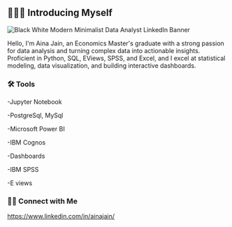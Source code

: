 ## 🙋🏻‍♀️ Introducing Myself
![Black   White Modern Minimalist Data Analyst LinkedIn Banner](https://github.com/user-attachments/assets/f1657550-6710-4629-a1b9-68ef9dd34f5e)        
 
Hello, I'm Aina Jain, an Economics Master's graduate with a strong passion for data analysis and turning complex data into actionable insights. Proficient in Python, SQL, EViews, SPSS, and Excel, and I excel at statistical modeling, data visualization, and building interactive dashboards.

### 🛠️ Tools

-Jupyter Notebook

-PostgreSql, MySql

-Microsoft Power BI

-IBM Cognos

-Dashboards

-IBM SPSS

-E views

 ### 👋🏻 Connect with Me
 
 https://www.linkedin.com/in/ainajain/

<!---
ainajain02/ainajain02 is a ✨ special ✨ repository because its `README.md` (this file) appears on your GitHub profile.
You can click the Preview link to take a look at your changes.
--->
        
